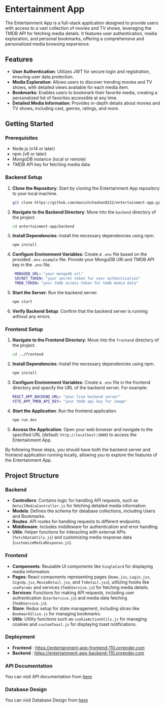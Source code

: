 # Entertainment App

The Entertainment App is a full-stack application designed to provide users with access to a vast collection of movies and TV shows, leveraging the TMDB API for fetching media details. It features user authentication, media exploration, and personal bookmarks, offering a comprehensive and personalized media browsing experience.

## Features

- **User Authentication**: Utilizes JWT for secure login and registration, ensuring user data protection.
- **Media Exploration**: Allows users to discover trending movies and TV shows, with detailed views available for each media item.
- **Bookmarks**: Enables users to bookmark their favorite media, creating a personalized list of favorites accessible at any time.
- **Detailed Media Information**: Provides in-depth details about movies and TV shows, including cast, genres, ratings, and more.

## Getting Started

### Prerequisites

- Node.js (v14 or later)
- npm (v6 or later)
- MongoDB instance (local or remote)
- TMDB API key for fetching media data

### Backend Setup

1. **Clone the Repository**: Start by cloning the Entertainment App repository to your local machine.
   ```bash
   git clone https://github.com/manishchauhan8222/entertainment-app.git
   ```
2. **Navigate to the Backend Directory**: Move into the `backend` directory of the project.

   ```bash
   cd entertainment-app/backend
   ```

3. **Install Dependencies**: Install the necessary dependencies using npm.

   ```bash
   npm install
   ```

4. **Configure Environment Variables**: Create a `.env` file based on the provided `.env.example` file. Provide your MongoDB URI and TMDB API key in the `.env` file.

   ```bash
    MONGODB_URL= "your mongodb url"
    SECRET_TOKEN= "your secret token for user authentication"
    TMDB_TOKEN= "your tmdb access token for tmdb media data"
   ```

5. **Start the Server**: Run the backend server.

   ```bash
   npm start
   ```

6. **Verify Backend Setup**: Confirm that the backend server is running without any errors.

### Frontend Setup

1. **Navigate to the Frontend Directory**: Move into the `frontend` directory of the project.

   ```bash
   cd ../frontend
   ```

2. **Install Dependencies**: Install the necessary dependencies using npm.

   ```bash
   npm install
   ```

3. **Configure Environment Variables**: Create a `.env` file in the frontend directory and specify the URL of the backend server. For example:

   ```bash
   REACT_APP_BACKEND_URL= "your live backend server"
   VITE_APP_TMDB_API_KEY= "your tmdb api key for image"
   ```

4. **Start the Application**: Run the frontend application.

   ```bash
   npm run dev
   ```

5. **Access the Application**: Open your web browser and navigate to the specified URL (default: `http://localhost:3000`) to access the Entertainment App.

By following these steps, you should have both the backend server and frontend application running locally, allowing you to explore the features of the Entertainment App.

## Project Structure

### Backend

- **Controllers**: Contains logic for handling API requests, such as `DetailMediaController.js` for fetching detailed media information.
- **Models**: Defines the schema for database collections, including Users and Bookmarks.
- **Routes**: API routes for handling requests to different endpoints.
- **Middleware**: Includes middleware for authentication and error handling.
- **Utils**: Helper functions for interacting with external APIs (`fetchDataUtils.js`) and customizing media response data (`customizeMediaResponse.js`).

### Frontend

- **Components**: Reusable UI components like `SingleCard` for displaying media information.
- **Pages**: React components representing pages (`Home.jsx`, `Login.jsx`, `SignUp.jsx`, `MovieDetail.jsx`, and `TvDetail.jsx`), utilizing hooks like `useParams` and services (`TmdbService.js`) for fetching media details.
- **Services**: Functions for making API requests, including user authentication (`UserService.js`) and media data fetching (`TmdbService.js`).
- **Store**: Redux setup for state management, including slices like `BookmarkSlice.js` for managing bookmarks.
- **Utils**: Utility functions such as `cookieActionUtils.js` for managing cookies and `customToast.js` for displaying toast notifications.

### Deployment

- **Frontend** : https://entertainment-app-frontend-110.onrender.com
- **Backend** : https://entertainment-app-backend-110.onrender.com

### API Documentation

You can visit API documentation from [here](https://documenter.getpostman.com/view/29682764/2sA2xmVB3S)

### Database Design

You can visit Database Design from [here](https://docs.google.com/document/d/1iWpAIfILl7cN4DK83MJfC0teh3CVMQW79ts3X503EkQ/edit?usp=sharing)
